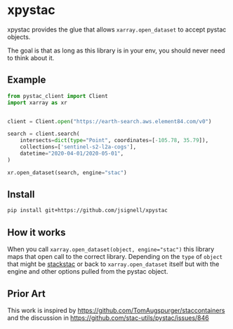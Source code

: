 # xpystac
xpystac provides the glue that allows `xarray.open_dataset` to accept pystac objects.

The goal is that as long as this library is in your env, you should never need to think about it.

## Example

```python
from pystac_client import Client
import xarray as xr


client = Client.open("https://earth-search.aws.element84.com/v0")

search = client.search(
    intersects=dict(type="Point", coordinates=[-105.78, 35.79]),
    collections=['sentinel-s2-l2a-cogs'],
    datetime="2020-04-01/2020-05-01",
)

xr.open_dataset(search, engine="stac")
```

## Install

```bash
pip install git+https://github.com/jsignell/xpystac
```

## How it works

When you call ``xarray.open_dataset(object, engine="stac")`` this library maps that open call to the correct library.
Depending on the ``type`` of ``object`` that might be [stackstac](https://github.com/gjoseph92/stackstac)
or back to ``xarray.open_dataset`` itself but with the engine and other options pulled from the pystac object.

## Prior Art

This work is inspired by https://github.com/TomAugspurger/staccontainers and the discussion in https://github.com/stac-utils/pystac/issues/846
